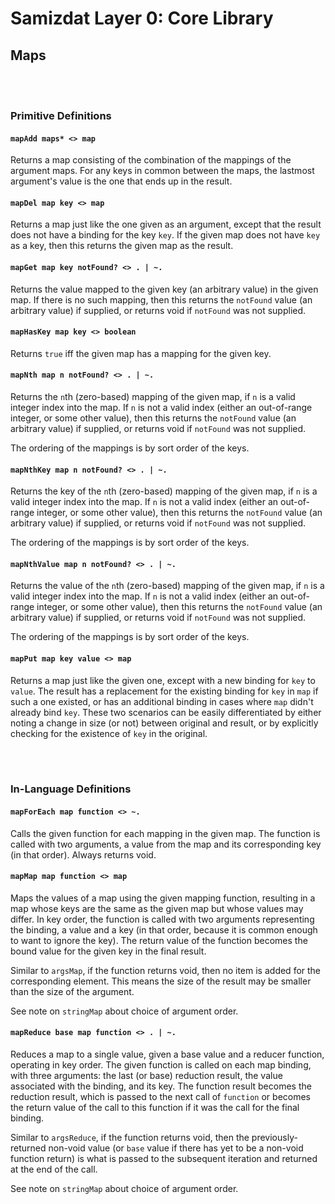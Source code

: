 Samizdat Layer 0: Core Library
==============================

Maps
-------

<br><br>
### Primitive Definitions

#### `mapAdd maps* <> map`

Returns a map consisting of the combination of the mappings of the
argument maps. For any keys in common between the maps,
the lastmost argument's value is the one that ends up in the result.

#### `mapDel map key <> map`

Returns a map just like the one given as an argument, except that
the result does not have a binding for the key `key`. If the given
map does not have `key` as a key, then this returns the given
map as the result.

#### `mapGet map key notFound? <> . | ~.`

Returns the value mapped to the given key (an arbitrary value) in
the given map. If there is no such mapping, then this
returns the `notFound` value (an arbitrary value) if supplied,
or returns void if `notFound` was not supplied.

#### `mapHasKey map key <> boolean`

Returns `true` iff the given map has a mapping for the given key.

#### `mapNth map n notFound? <> . | ~.`

Returns the `n`th (zero-based) mapping of the given map, if `n` is
a valid integer index into the map. If `n` is not a valid index
(either an out-of-range integer, or some other value), then this
returns the `notFound` value (an arbitrary value) if supplied, or
returns void if `notFound` was not supplied.

The ordering of the mappings is by sort order of the keys.

#### `mapNthKey map n notFound? <> . | ~.`

Returns the key of the `n`th (zero-based) mapping of the given map,
if `n` is a valid integer index into the map. If `n` is not a valid index
(either an out-of-range integer, or some other value), then this
returns the `notFound` value (an arbitrary value) if supplied, or
returns void if `notFound` was not supplied.

The ordering of the mappings is by sort order of the keys.

#### `mapNthValue map n notFound? <> . | ~.`

Returns the value of the `n`th (zero-based) mapping of the given map,
if `n` is a valid integer index into the map. If `n` is not a valid index
(either an out-of-range integer, or some other value), then this
returns the `notFound` value (an arbitrary value) if supplied, or
returns void if `notFound` was not supplied.

The ordering of the mappings is by sort order of the keys.

#### `mapPut map key value <> map`

Returns a map just like the given one, except with a new binding
for `key` to `value`. The result has a replacement for the existing
binding for `key` in `map` if such a one existed, or has an
additional binding in cases where `map` didn't already bind `key`.
These two scenarios can be easily differentiated by either noting a
change in size (or not) between original and result, or by explicitly
checking for the existence of `key` in the original.


<br><br>
### In-Language Definitions

#### `mapForEach map function <> ~.`

Calls the given function for each mapping in the given map. The
function is called with two arguments, a value from the map and
its corresponding key (in that order). Always returns void.

#### `mapMap map function <> map`

Maps the values of a map using the given mapping function,
resulting in a map whose keys are the same as the given map but
whose values may differ. In key order, the function is called with
two arguments representing the binding, a value and a key (in that
order, because it is common enough to want to ignore the key). The
return value of the function becomes the bound value for the given
key in the final result.

Similar to `argsMap`, if the function returns void, then no item is
added for the corresponding element. This means the size of the
result may be smaller than the size of the argument.

See note on `stringMap` about choice of argument order.

#### `mapReduce base map function <> . | ~.`

Reduces a map to a single value, given a base value and a reducer
function, operating in key order. The given function is called on each
map binding, with three arguments: the last (or base) reduction
result, the value associated with the binding, and its key. The
function result becomes the reduction result, which is passed to the
next call of `function` or becomes the return value of the call to
this function if it was the call for the final binding.

Similar to `argsReduce`, if the function returns void, then the
previously-returned non-void value (or `base` value if there has
yet to be a non-void function return) is what is passed to the
subsequent iteration and returned at the end of the call.

See note on `stringMap` about choice of argument order.
